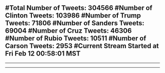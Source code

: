 #Total Number of Tweets: 304566 
#Number of Clinton Tweets: 103986
#Number of Trump Tweets: 71806
#Number of Sanders Tweets: 69004
#Number of Cruz Tweets: 46306
#Number of Rubio Tweets: 10511
#Number of Carson Tweets: 2953
#Current Stream Started at Fri Feb 12 00:58:01 MST
---
---
---
